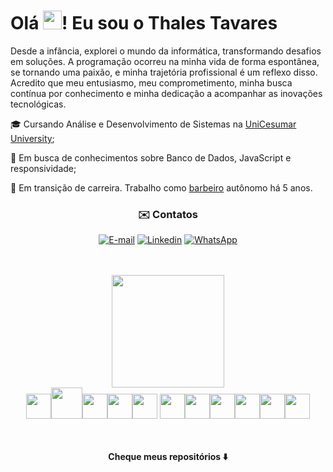 <h1>Olá <img src="https://raw.githubusercontent.com/kaueMarques/kaueMarques/master/hi.gif" height="30px">! Eu sou o Thales Tavares</h1>
<p>
Desde a infância, explorei o mundo da informática, transformando desafios em soluções. A
programação ocorreu na minha vida de forma espontânea, se tornando uma paixão, e minha
trajetória profissional é um reflexo disso. Acredito que meu entusiasmo, meu comprometimento,
minha busca contínua por conhecimento e minha dedicação a acompanhar as inovações
tecnológicas.
</p>
<div>
<p align="left">
🎓    Cursando Análise e Desenvolvimento de Sistemas na <a href="https://www.unicesumar.edu.br/english/">UniCesumar University</a>;
</p>
<p>
🌱   Em busca de conhecimentos sobre Banco de Dados, JavaScript e responsividade;
</p>
<p align="left">
👜    Em transição de carreira. Trabalho como <a href="https://www.instagram.com/tavaressbarber">barbeiro</a> autônomo há 5 anos.
</p>
</div>

<div align="center">
<h3> ✉️ Contatos </h3>

[![E-mail](https://img.shields.io/badge/Gmail-D14836?style=for-the-badge&logo=gmail&logoColor=white)](mailto:thalestavares.r@gmail.com)
[![Linkedin](https://img.shields.io/badge/LinkedIn-0077B5?style=for-the-badge&logo=linkedin&logoColor=white)](https://www.linkedin.com/in/thales-tavaress/)
[![WhatsApp](https://img.shields.io/badge/WhatsApp-25D366?style=for-the-badge&logo=whatsapp&logoColor=white)](https://wa.me/5532988517924)
</div><br><br>

<div align="center">
<img height="180em" src="https://github-readme-stats.vercel.app/api?username=thalesrr1&show_icons=true&theme=dracula&include_all_commits=true&count_private=true"/>
</a>
</div>

<div align="center">
<img src="https://cdn.jsdelivr.net/gh/devicons/devicon/icons/html5/html5-original.svg" width="40" height="40"/><img src="https://cdn.jsdelivr.net/gh/devicons/devicon/icons/css3/css3-original-wordmark.svg" width="50" height="50"/><img src="https://cdn.jsdelivr.net/gh/devicons/devicon/icons/javascript/javascript-original.svg" width="40" height="40"/><img src="https://cdn.jsdelivr.net/gh/devicons/devicon/icons/git/git-plain.svg" width="40" height="40"/><img src="https://cdn.jsdelivr.net/gh/devicons/devicon/icons/github/github-original.svg" width="40" height="40"/>      <img src="https://cdn.jsdelivr.net/gh/devicons/devicon/icons/postgresql/postgresql-plain.svg" width="40" height="40"/><img src="https://cdn.jsdelivr.net/gh/devicons/devicon/icons/vscode/vscode-original.svg" width="40" height="40"/><img src="https://cdn.jsdelivr.net/gh/devicons/devicon/icons/linux/linux-original.svg" width="40" height="40"/><img src="https://cdn.jsdelivr.net/gh/devicons/devicon/icons/figma/figma-original.svg" width="40" height="40"/><img src="https://cdn.jsdelivr.net/gh/devicons/devicon/icons/windows8/windows8-original.svg" width="40" height="40"/><img src="https://cdn.jsdelivr.net/gh/devicons/devicon/icons/bash/bash-original.svg" width="40" height="40" border-radius="10"/><br><br><br>
 
<strong>Cheque meus repositórios ⬇️</strong>
</div>

